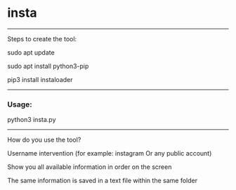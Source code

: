 # insta
______________________________________


Steps to create the tool:

sudo apt update


sudo apt install python3-pip


pip3 install instaloader

____________________________________

### Usage:

python3 insta.py

____________________________________

How do you use the tool?

Username intervention (for example: instagram Or any public account)

Show you all available information in order on the screen

The same information is saved in a text file within the same folder


